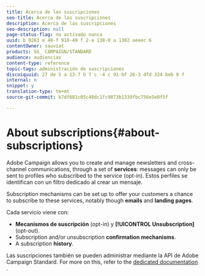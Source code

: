 ```yaml
---
title: Acerca de las suscripciones
seo-title: Acerca de las suscripciones
description: Acerca de las suscripciones
seo-description: null
page-status-flag: no activado nunca
uuid: b 0263 e 40-f 910-49 f 2-a 138-0 a 1302 aeeec 6
contentOwner: sauviat
products: SG_ CAMPAIGN/STANDARD
audience: audiencias
content-type: reference
topic-tags: administración de suscripciones
discoiquuid: 27 de 5 a 13-7 b 7 c -4 c 91-bf 26-3 dfd 324 beb 8 f
internal: n
snippet: y
translation-type: tm+mt
source-git-commit: b7df681c05c48dc1fc9873b1339fbc756e5e0f5f

---
```



# About subscriptions{#about-subscriptions}

Adobe Campaign allows you to create and manage newsletters and cross-channel communications, through a set of **services**: messages can only be sent to profiles who subscribed to the service (opt-in). Estos perfiles se identifican con un filtro dedicado al crear un mensaje.

Subscription mechanisms can be set up to offer your customers a chance to subscribe to these services, notably though **emails** and **landing pages**.

Cada servicio viene con:

* **Mecanismos de suscripción** (opt-in) y **[!UICONTROL Unsubscription]** (opt-out).
* Subscription and/or unsubscription **confirmation mechanisms**.
* A subscription **history**.

Las suscripciones también se pueden administrar mediante la API de Adobe Campaign Standard. For more on this, refer to the [dedicated documentation](https://docs.campaign.adobe.com/doc/standard/en/api/ACS_API.html#managing-subscriptions) .
